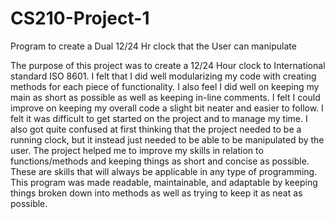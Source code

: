 # CS210-Project-1
Program to create a Dual 12/24 Hr clock that the User can manipulate

The purpose of this project was to create a 12/24 Hour clock to International standard ISO 8601. 
I felt that I did well modularizing my code with creating methods for each piece of functionality. I also feel
I did well on keeping my main as short as possible as well as keeping in-line comments. I felt I could improve on 
keeping my overall code a slight bit neater and easier to follow. I felt it was difficult to get started on the project 
and to manage my time. I also got quite confused at first thinking that the project needed to be a running clock, but it instead just
needed to be able to be manipulated by the user. The project helped me to improve my skills in relation to functions/methods and keeping
things as short and concise as possible. These are skills that will always be applicable in any type of programming. This program was 
made readable, maintainable, and adaptable by keeping things broken down into methods as well as trying to keep it as neat as possible. 
